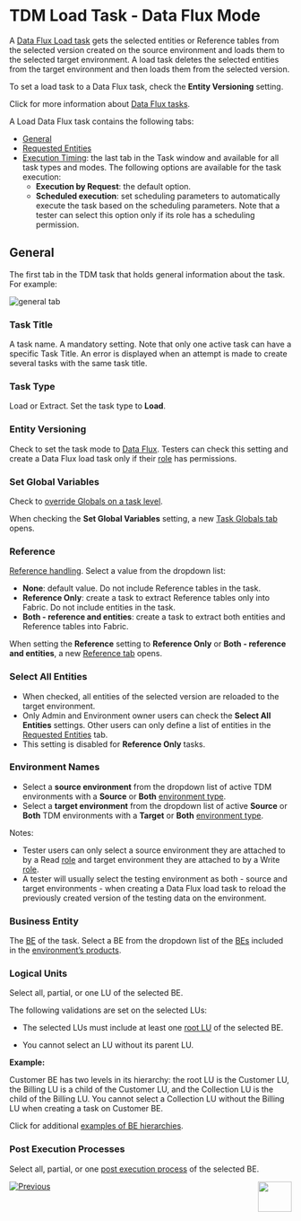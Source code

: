 # TDM Load Task - Data Flux Mode

A [Data Flux Load task](20_load_task_dataflux_mode.md) gets the selected entities or Reference tables from the selected version created on the source environment and loads them to the selected target environment. A load task deletes the selected entities from the target environment and then loads them from the selected version.

To set a load task to a Data Flux task, check the **Entity Versioning** setting.

Click for more information about [Data Flux tasks](15_data_flux_task.md).

A Load Data Flux task contains the following tabs:

- [General](#general)
- [Requested Entities](21_load_task_requested_entities_dataflux_mode.md)
- [Execution Timing](22_task_execution_timing_tab.md): the last tab in the Task window and available for all task types and modes. The following options are available for the task execution:
  - **Execution by Request**: the default option.
  - **Scheduled execution**: set scheduling parameters to automatically execute the task based on the scheduling parameters. Note that a tester can select this option only if its role has a scheduling permission.

## General

The first tab in the TDM task that holds general information about the task. For example:

![general tab](images/load_general_tab_dataflux.png)

### Task Title

A task name. A mandatory setting. Note that only one active task can have a specific Task Title. An error is displayed when an attempt is made to create several tasks with the same task title.

### Task Type

Load or Extract. Set the task type to **Load**.

### Entity Versioning

Check to set the task mode to [Data Flux](15_data_flux_task.md). Testers can check this setting and create a Data Flux load task only if their [role](10_environment_roles_tab.md#role-permissions) has permissions.
  

### Set Global Variables 

Check to [override Globals on a task level](23_task_globals_tab.md).

When checking the **Set Global Variables** setting, a new [Task Globals tab](23_task_globals_tab.md) opens.

### Reference 

[Reference handling](24_task_reference_tab.md). Select a value from the dropdown list:

- **None**: default value. Do not include Reference tables in the task.
- **Reference Only**: create a task to extract Reference tables only into Fabric. Do not include entities in the task.
- **Both - reference and entities**: create a task to extract both entities and Reference tables into Fabric.

When setting the **Reference** setting to **Reference Only** or **Both - reference and entities**, a new [Reference tab](24_task_reference_tab.md) opens.

### Select All Entities

- When checked, all entities of the selected version are reloaded to the target environment.
- Only Admin and Environment owner users can check the **Select All Entities** settings. Other users can only define a list of entities in the [Requested Entities](21_load_task_requested_entities_dataflux_mode.md) tab.
- This setting is disabled for **Reference Only** tasks.

### Environment Names

- Select a **source environment** from the dropdown list of active TDM environments with a **Source** or **Both** [environment type](08_environment_window_general_information.md#environment-type). 
- Select a **target environment** from the dropdown list of active **Source** or **Both** TDM environments with a **Target** or **Both** [environment type](08_environment_window_general_information.md#environment-type). 


Notes:
  - Tester users can only select a source environment they are attached to by a Read [role](10_environment_roles_tab.md) and target environment they are attached to by a Write [role](10_environment_roles_tab.md). 
  - A tester will usually select the testing environment as both - source and target environments - when creating a Data Flux load task to reload the previously created version of the testing data on the environment.

### Business Entity

The [BE](04_tdm_gui_business_entity_window.md) of the task. Select a BE from the dropdown list of the [BEs](05_tdm_gui_product_window.md#be-and-lu-product-relationship) included in the [environment’s products](11_environment_products_tab.md). 

### Logical Units

Select all, partial, or one LU of the selected BE. 

The following validations are set on the selected LUs:

- The selected LUs must include at least one [root LU](/articles/TDM/tdm_overview/03_business_entity_overview.md#root-lu) of the selected BE. 

- You cannot select an LU without its parent LU. 

**Example:**

Customer BE has two levels in its hierarchy: the  root LU is the Customer LU, the Billing LU is a child of the Customer LU, and the Collection LU is the child of the Billing LU. You cannot select a Collection LU without the Billing LU when creating a task on Customer BE.

Click for additional [examples of BE hierarchies](/articles/TDM/tdm_overview/03_business_entity_overview.md).

### Post Execution Processes

Select all, partial, or one [post execution process](04_tdm_gui_business_entity_window.md#post-execution-processes-tab) of the selected BE.



 [![Previous](/articles/images/Previous.png)](19_load_task_request_parameters_regular_mode.md)[<img align="right" width="60" height="54" src="/articles/images/Next.png">](21_load_task_requested_entities_dataflux_mode.md)

